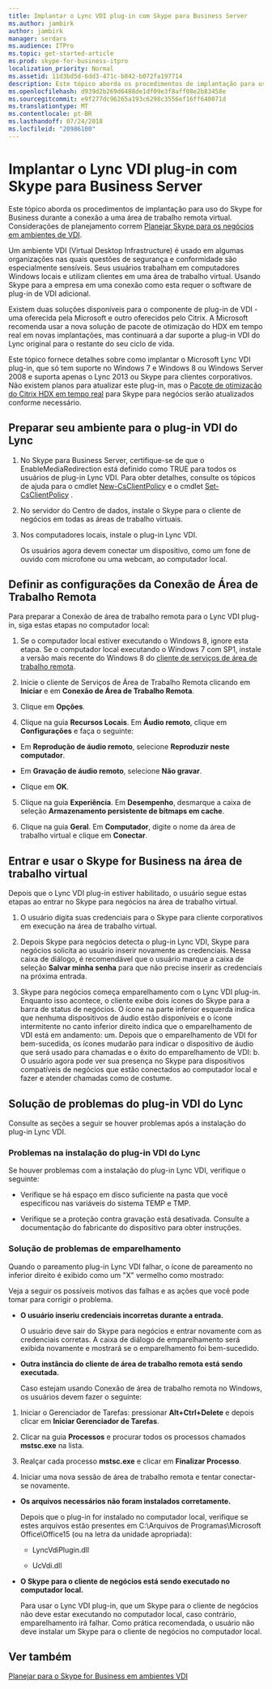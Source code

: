 ```yaml
---
title: Implantar o Lync VDI plug-in com Skype para Business Server
ms.author: jambirk
author: jambirk
manager: serdars
ms.audience: ITPro
ms.topic: get-started-article
ms.prod: skype-for-business-itpro
localization_priority: Normal
ms.assetid: 11d3bd5d-6dd3-471c-b842-b072fa197714
description: Este tópico aborda os procedimentos de implantação para uso do Skype for Business durante a conexão a uma área de trabalho remota virtual.
ms.openlocfilehash: d939d2b269d6488de1df09e3f8aff08e2b83458e
ms.sourcegitcommit: e9f277dc96265a193c6298c3556ef16ff640071d
ms.translationtype: MT
ms.contentlocale: pt-BR
ms.lasthandoff: 07/24/2018
ms.locfileid: "20986100"
---
```

# <a name="deploy-the-lync-vdi-plug-in-with-skype-for-business-server"></a>Implantar o Lync VDI plug-in com Skype para Business Server
 
Este tópico aborda os procedimentos de implantação para uso do Skype for Business durante a conexão a uma área de trabalho remota virtual. Considerações de planejamento correm [Planejar Skype para os negócios em ambientes de VDI](../../plan-your-deployment/clients-and-devices/vdi-environments.md).
  
Um ambiente VDI (Virtual Desktop Infrastructure) é usado em algumas organizações nas quais questões de segurança e conformidade são especialmente sensíveis. Seus usuários trabalham em computadores Windows locais e utilizam clientes em uma área de trabalho virtual. Usando Skype para a empresa em uma conexão como esta requer o software de plug-in de VDI adicional.
  
Existem duas soluções disponíveis para o componente de plug-in de VDI - uma oferecida pela Microsoft e outro oferecidos pelo Citrix. A Microsoft recomenda usar a nova solução de pacote de otimização do HDX em tempo real em novas implantações, mas continuará a dar suporte a plug-in VDI do Lync original para o restante do seu ciclo de vida. 
  
Este tópico fornece detalhes sobre como implantar o Microsoft Lync VDI plug-in, que só tem suporte no Windows 7 e Windows 8 ou Windows Server 2008 e suporta apenas o Lync 2013 ou Skype para clientes corporativos. Não existem planos para atualizar este plug-in, mas o [Pacote de otimização do Citrix HDX em tempo real](../../plan-your-deployment/clients-and-devices/vdi-environments.md#Citrix_RT) para Skype para negócios serão atualizados conforme necessário.
  
## <a name="prepare-your-environment-for-the-lync-vdi-plug-in"></a>Preparar seu ambiente para o plug-in VDI do Lync
<a name="Prepare_vdi"> </a>

1. No Skype para Business Server, certifique-se de que o EnableMediaRedirection está definido como TRUE para todos os usuários de plug-in Lync VDI. Para obter detalhes, consulte os tópicos de ajuda para o cmdlet [New-CsClientPolicy](https://docs.microsoft.com/powershell/module/skype/new-csclientpolicy?view=skype-ps) e o cmdlet [Set-CsClientPolicy](https://docs.microsoft.com/powershell/module/skype/set-csclientpolicy?view=skype-ps) .
    
2. No servidor do Centro de dados, instale o Skype para o cliente de negócios em todas as áreas de trabalho virtuais.
    
3. Nos computadores locais, instale o plug-in Lync VDI.
    
    Os usuários agora devem conectar um dispositivo, como um fone de ouvido com microfone ou uma webcam, ao computador local.
    
## <a name="configure-remote-desktop-connection-settings"></a>Definir as configurações da Conexão de Área de Trabalho Remota
<a name="Prepare_vdi"> </a>

Para preparar a Conexão de área de trabalho remota para o Lync VDI plug-in, siga estas etapas no computador local:
  
1. Se o computador local estiver executando o Windows 8, ignore esta etapa. Se o computador local executando o Windows 7 com SP1, instale a versão mais recente do Windows 8 do [cliente de serviços de área de trabalho remota](https://go.microsoft.com/fwlink/p/?LinkId=268032).
    
2. Inicie o cliente de Serviços de Área de Trabalho Remota clicando em **Iniciar** e em **Conexão de Área de Trabalho Remota**.
    
3. Clique em **Opções**.
    
4. Clique na guia **Recursos Locais**. Em **Áudio remoto**, clique em **Configurações** e faça o seguinte:
    
  - Em **Reprodução de áudio remoto**, selecione **Reproduzir neste computador**.
    
  - Em **Gravação de áudio remoto**, selecione **Não gravar**.
    
  - Clique em **OK**.
    
5. Clique na guia **Experiência**. Em **Desempenho**, desmarque a caixa de seleção **Armazenamento persistente de bitmaps em cache**.
    
6. Clique na guia **Geral**. Em **Computador**, digite o nome da área de trabalho virtual e clique em **Conectar**.  
    
## <a name="sign-in-and-use-skype-for-business-on-the-virtual-desktop"></a>Entrar e usar o Skype for Business na área de trabalho virtual
<a name="SfB_signin"> </a>

Depois que o Lync VDI plug-in estiver habilitado, o usuário segue estas etapas ao entrar no Skype para negócios na área de trabalho virtual.
  
1. O usuário digita suas credenciais para o Skype para cliente corporativos em execução na área de trabalho virtual.
    
2. Depois Skype para negócios detecta o plug-in Lync VDI, Skype para negócios solicita ao usuário inserir novamente as credenciais. Nessa caixa de diálogo, é recomendável que o usuário marque a caixa de seleção **Salvar minha senha** para que não precise inserir as credenciais na próxima entrada.
    
3. Skype para negócios começa emparelhamento com o Lync VDI plug-in. Enquanto isso acontece, o cliente exibe dois ícones do Skype para a barra de status de negócios. O ícone na parte inferior esquerda indica que nenhuma dispositivos de áudio estão disponíveis e o ícone intermitente no canto inferior direito indica que o emparelhamento de VDI está em andamento: um. Depois que o emparelhamento de VDI for bem-sucedida, os ícones mudarão para indicar o dispositivo de áudio que será usado para chamadas e o êxito do emparelhamento de VDI: b. O usuário agora pode ver sua presença no Skype para dispositivos compatíveis de negócios que estão conectados ao computador local e fazer e atender chamadas como de costume.
    
## <a name="troubleshoot-the-lync-vdi-plug-in"></a>Solução de problemas do plug-in VDI do Lync
<a name="tshoot_VDI"> </a>

Consulte as seções a seguir se houver problemas após a instalação do plug-in Lync VDI.
  
### <a name="issues-with-installing-the-lync-vdi-plug-in"></a>Problemas na instalação do plug-in VDI do Lync 

Se houver problemas com a instalação do plug-in Lync VDI, verifique o seguinte:
  
- Verifique se há espaço em disco suficiente na pasta que você especificou nas variáveis do sistema TEMP e TMP.
    
- Verifique se a proteção contra gravação está desativada. Consulte a documentação do fabricante do dispositivo para obter instruções.
    
### <a name="troubleshooting-issues-with-pairing"></a>Solução de problemas de emparelhamento

Quando o pareamento plug-in Lync VDI falhar, o ícone de pareamento no inferior direito é exibido como um "X" vermelho como mostrado: 
  
Veja a seguir os possíveis motivos das falhas e as ações que você pode tomar para corrigir o problema.  
  
- **O usuário inseriu credenciais incorretas durante a entrada.**
    
    O usuário deve sair do Skype para negócios e entrar novamente com as credenciais corretas. A caixa de diálogo de emparelhamento será exibida novamente e mostrará se o emparelhamento foi bem-sucedido.
    
- **Outra instância do cliente de área de trabalho remota está sendo executada.**
    
    Caso estejam usando Conexão de área de trabalho remota no Windows, os usuários devem fazer o seguinte:
    
1. Iniciar o Gerenciador de Tarefas: pressionar **Alt+Ctrl+Delete** e depois clicar em **Iniciar Gerenciador de Tarefas**.
    
2. Clicar na guia **Processos** e procurar todos os processos chamados **mstsc.exe** na lista.
    
3. Realçar cada processo **mstsc.exe** e clicar em **Finalizar Processo**.  
    
4. Iniciar uma nova sessão de área de trabalho remota e tentar conectar-se novamente.  
    
- **Os arquivos necessários não foram instalados corretamente.**
    
    Depois que o plug-in for instalado no computador local, verifique se estes arquivos estão presentes em C:\Arquivos de Programas\Microsoft Office\Office15 (ou na letra da unidade apropriada):
    
  - LyncVdiPlugin.dll
    
  - UcVdi.dll
    
- **O Skype para o cliente de negócios está sendo executado no computador local.**
    
    Para usar o Lync VDI plug-in, que um Skype para o cliente de negócios não deve estar executando no computador local, caso contrário, emparelhamento irá falhar. Como prática recomendada, o usuário não deve instalar um Skype para o cliente de negócios no computador local.
    
## <a name="see-also"></a>Ver também
<a name="tshoot_VDI"> </a>

[Planejar para o Skype for Business em ambientes VDI](../../plan-your-deployment/clients-and-devices/vdi-environments.md)